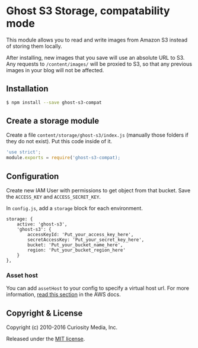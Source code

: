 # Ghost S3 Storage, compatability mode

This module allows you to read and write images from Amazon S3 instead of
storing them locally.

After installing, new images that you save will use an absolute URL to S3. Any
requests to `/content/images/` will be proxied to S3, so that any previous
images in your blog will not be affected.

## Installation

```bash
$ npm install --save ghost-s3-compat
```

## Create a storage module

Create a file `content/storage/ghost-s3/index.js` (manually those folders if
they do not exist). Put this code inside of it.

```javascript
'use strict';
module.exports = require('ghost-s3-compat);
```

## Configuration

Create new IAM User with permissions to get object from that bucket. Save the
`ACCESS_KEY` and `ACCESS_SECRET_KEY`.

In `config.js`, add a `storage` block for each environment.

    storage: {
        active: 'ghost-s3',
        'ghost-s3': {
            accessKeyId: 'Put_your_access_key_here',
            secretAccessKey: 'Put_your_secret_key_here',
            bucket: 'Put_your_bucket_name_here',
            region: 'Put_your_bucket_region_here'
        }
    },

### Asset host

You can add `assetHost` to your config to specify a virtual host url. For more
information, [read this section](http://docs.aws.amazon.com/AmazonS3/latest/dev/VirtualHosting.html)
in the AWS docs.

## Copyright & License

Copyright (c) 2010-2016 Curiosity Media, Inc.

Released under the [MIT license](https://github.com/muzix/ghost-s3/blob/master/LICENSE).
